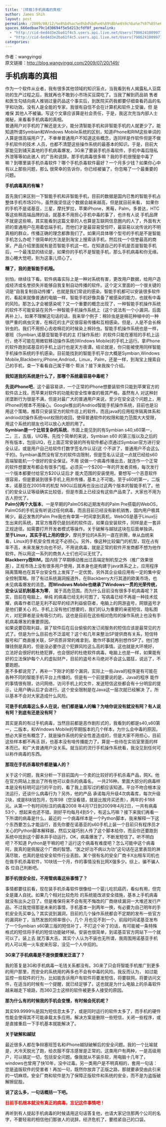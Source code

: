 ```yaml
---
title: '[转载]手机病毒的真相'
author: James Shih
layout: post
permalink: /2009/08/12/%e8%bd%ac%e8%bd%bd%e6%89%8b%e6%9c%ba%e7%97%85%e6%af%92%e7%9a%84%e7%9c%9f%e7%9b%b8/
spaces_666edbae79c1d30694f5e5d213cfdf0f_permalink:
  - "http://cid-6ed4d3e2ba61f4c5.users.api.live.net/Users(7986241009977783493)/Blogs('6ED4D3E2BA61F4C5!102')/Entries('6ED4D3E2BA61F4C5!332')?authkey=72j5ZQnBJYQ%24"
  - "http://cid-6ed4d3e2ba61f4c5.users.api.live.net/Users(7986241009977783493)/Blogs('6ED4D3E2BA61F4C5!102')/Entries('6ED4D3E2BA61F4C5!332')?authkey=72j5ZQnBJYQ%24"
categories:
---
```

<div id="msgcns!6ED4D3E2BA61F4C5!332" class="bvMsg">
  <p>
    作者：wangyingqi<br />原文链接：<a href="http://blog.wangyingqi.com/2009/07/20/149/">http://blog.wangyingqi.com/2009/07/20/149/</a>
  </p>
  
  <p>
    <font size="5"><strong>手机病毒的真相</strong></font>
  </p>
  
  <p>
    作为一个软件从业者，我有很多其他领域的知识盲点，当我看到有人揭露私人豆腐坊的生产过程之后，我就再也不敢到小市场买豆腐吃了。当我了解到药品销 售者和医生勾结向病人推销过量药品这个事实后，到医院买药我都要仔细查看药品的名字和功效。没有人是全能的专家，我很有自信不会在计算机和软件上受骗，但 是难保 其他人不被骗。写这个文章应该算是社会责任，于是，我这次充当内部人士揭秘，来看看手机病毒的真相。<br />普通用户对手机的了解还是太少，能分清智能手机和非智能手机的人就更少了。能知道所谓Symbian和Windows Mobile系统的区别，知道iPhone和RIM这些单词的人算是很高端用户了。不单单普通用户不知道这些概念，连同样是作软件但是不做手机软件的技术 人员，也都不清楚这些操作系统的最基本的知识。于是，目前大家能见到铺天盖地的手机病毒爆发，3G来了要装手机杀毒软件，手机中毒后隐私外泄等等如此骇人 的广告和说辞。那手机病毒很多嘛？我的手机很慢是中毒了嘛？到哪里装手机杀毒软件？哪个手机杀毒软件最好？一个月多少钱？如果你心中有以上那些问题，那么 很荣幸的告诉你，你已经被骗了，你忽略了一个最重要的问题。
  </p>
  
  <p>
    <strong>手机病毒真的有嘛？</strong>
  </p>
  
  <p>
    首先我们来区别一下智能手机和非智能手机，目前的数据是国内已售的智能手机占整体手机市场20％，虽然我坚信这个数据会越来越高，但是就目前来看， 如果你 的手机不是诺基亚，三星，摩托罗拉，苹果iPhone，黑莓，Palm，多普达，HTC等这些稍高端品牌的话，就基本不用担心手机中毒的事了，也许有人说 手机品牌不就是这些嘛，其实能看到这篇文章的人也算是互联网信息圈内的人了，外面有大把的普通用户在用着低端手机，而他们才是最容易受惊吓，最容易以讹传讹的不明真相的群众，传播正确的理念都靠我们了。如果问具体哪个型号的手机是不是智能手机怎么办呢？很简单的方法是到淘宝上搜索该手机，然后找一个信誉最高的商家，产品介绍里面就有是否智能手机这一栏。在知道自己的手机是否是智能手机后，一个最浅显的结论是，如果你的手机不是智能手机，那么手机病毒和你无缘。放心睡大觉吧，别为这事儿烦心了。
  </p>
  
  <p>
    <strong>糟了，我的是智能手机哦。</strong>
  </p>
  
  <p>
    别怕，继续往下看。软件病毒实际上是一种对系统有害，更改用户数据，给用户造成经济或名誉损失并能够自我复制自动传播的软件。这个定义里面的一个很关键的词是“自我复制自动传播”，也就是我们常说的感染。智能手机都可以安装很多软件的，看起来就像普通的电脑一样，智能手机好像具备了被感染的能力，也就有中毒的风险。那怎么才会被感染呢？又一个重要的概念出现了，一种智能手机操作系统的软件不可能安装在另外一种智能手机操作系统上（这个说法有一个小漏洞，后面再补上）。如果不理解这句话的话，我来举个例子：棉铃虫是是棉花种植中的一种很严重的病虫灾害，在棉花的主产区很容易传播和互相感染。但是，人是不会长棉铃虫的。我们不用担心去收棉花的时候染上棉铃虫。智能手机操作系统也是一样，塞班（Symbian,诺基亚智能手机的主 打操作系统）的软件只能在塞班的手机上运行，绝不可能在用微软移动操作系统(Windows Mobile)的手机上运行。拿iPhone的软件跑到诺基亚的手机上运行也是天方夜谭。结论就是，你只能被使用同样智能手机操作系统的手机感染。目前能找到的智能手机平台大概是Symbian,Windows Mobile,Blackberry,iPhone,Andriod，Linux，Palm，还是一样，到淘宝上搜索自己的手机，查一下看看自己属于哪个 帮派？接下来我挨个介绍。
  </p>
  
  <p>
    <strong>我知道我的系统是什么了，那哪个系统最容易中毒呢？</strong>
  </p>
  
  <p>
    <strong>先说iPhone吧</strong>，这个最容易讲，一个正常的iPhone想要装软件只能到苹果官方的软件店上找，而苹果对软件的功能和安全性审查的极其严格，虽然有人 对这种封闭垄断行为很是不满，但是对最广大的普通用户来说，至少在安全这个问题上，用iPhone的根本不用操心。Google推出的Andriod智能手机操作系统，目前也是沿用这个策略，推荐只安装官方的软件店上的软件。而且java的应用程序隔离体系和andriod对操作系统root权限的收回，使得普通软件的权限和能力范围大大受限，用这个系统的朋友也可以放心大胆的用了。<br /><strong>Symbian是一个比较复杂的系统</strong>，市面上能见到的有Symbian s40,s60第一，二，三，五版，UIQ等。先找个简单的来说，Symbian s60 的第三版以及之后的所有版本，包括UIQ，在上面正常安装的所有软件都必须通过Symbian官方进行安全认证。或是用户自己给软件打数字签名作认证(这 个不讲了，普通用户不会这么干的)。Symbian虽然没有官方的软件店限制，但是签名认证这一点就已经给s60高端智能机一个很好的安全保证。不用 说做一个病毒传播出去，就连作一个正常的软件想要发布都会有很多门槛，必须买一个$200一年的开发者资格，每次发行一个版本都要付给官方$20认证后才 能大范围的安装使用。要想写一个恶意软件很容易，但是要装到很多手机上用并传播，基本上不可能。至于s60的第一，二版本，诺基亚在2005年的机型 N90以后就再也没出过这两个版本的智能手机了。他们的安全认证等级确实比较低，但是市面上已经没有这些产品卖了。大家也不用为古人担忧了。<br /><strong>Palm分两个大版本</strong>，一是早期的PalmOS和近期发布的Palm Pre搭载的WebOS，PalmOS的手机没有听说过任何病毒，而且目前已经没有新机销售，国内用户极其稀少。最近发售的Palm Pre我也有幸第一时间拿到真机，WebOS是基于Linux衍生出来的系统，其官方推荐仍是封闭的软件店，如果自安装软件，同样是走一套非正规途径。如需要打开开发者模式等操作。关于破解与越狱这块在后面单独讲。<br /><strong>至于Linux，其实手机上用的很少</strong>，摩托罗拉的A系列一直在折腾，单从血统来看，Linux的手机安全性肯定不必担心。另外，像这种比较偏门的机型，现在占有率不高，未来发展方向也不好。不用说病毒，就是正常的软件开发商都不想为他作软件。所以用这一系列的商务人士们也可以无忧了。<br /><strong>Blackberry既RIM，</strong>国内除了早期移动推出过高端定制机型之外（推广效果很差），正规市场上没有很多用户使用，其本身也是构建于java体系之上，应用程序隔离策略也在其平台安全性上发挥了一定优势。另外其企业级应用有一定的集中安全控制策略。除了有过系统漏洞报道外，在Blackberry大行其道的欧美市场，也未见病毒爆发的消息。<strong>而Windows Mobile也继承了Windows一贯的光荣传统，安全认证机制基本为零</strong>， 属于高危范围。而为什么目前没有很多手机病毒呢？其实，目前在电脑上，单纯 的病毒已经无利可图了，写病毒已经不再是一种技术炫耀，病毒作者已是无利不起早的经济利益偷窃者，电脑上的网游盗号，网银盗号才是他们要关心 的。手机上没有他们想要的，我们的认为重要的亲密短信，隐私图片，对犯罪者是没有吸引力的。这也是目前在这些相对危险的操作系统上也没有手机病毒爆发的重要原因。<br />如果说要窃取利益，装了软件后在后台偷偷的发订阅服务的短信应该是最常见的方式了。但是为什么目前也不泛滥呢？这个和几年来整治SP提供商有关系，短信特 服号和厂商直接关联，SP资质非常的难拿到，敢作坏事就再别想作SP了。他们想赚钱倒是真的，但是没必要作这个犯罪风险这么高的事情。这也就是大环境好， 立法好会很好的杜绝犯罪，也会很好的杜绝软件病毒。电脑上也是一样，如果能有好的立法保护每个人的虚拟财产，目前的盗号木马绝对不会这么猖狂，说远了，不 要跑题。<br />差不多都说完了，再补一下刚才的那个漏洞，实际上一些Java的程序是有可能在各种不同的智能手机平台上传播的。但是有一个前提要说的是，Java的程序 能作的事情很有限，访问网络，访问手机上的文件，发送短信这些都会有十分明显的提示，让用户确认后才会进行。这个安全限制是在Java这一层次就已经解决 了。所以基本不会对大家造成什么风险。
  </p>
  
  <p>
    <strong>可是手机病毒这么多人在说，他们都是骗人的嘛？为啥你说没有就没有阿？有人说有阿？到底有还是没有阿？</strong>
  </p>
  
  <p>
    其实是真的有过手机病毒，当然目前都是恶作剧形式的，我看到的都是s40,s60第一，二版本，和Windows Mobile的早期版本的几个样本，为什么会中毒的原因，想必大家也有概念了，就是操作系统的安全性差造成的，但是大家不用担心，目前这些样本都不再活 跃，也基本没有啥传播能力了。算是一些待在实验室里面的样本而已。和广大普通用户没关系。就当前的流行手机操作系统看，我没见到任何可以称作病毒的东西。
  </p>
  
  <p>
    <strong>那现在手机杀毒软件都是骗人的？</strong>
  </p>
  
  <p>
    关于这个问题，我来分析一下目前国内一个卖的比较好的手机杀毒产品，网X。他在官方网站上放出了所有他可以查杀的病毒名， 一共216种。里面大部分的病毒样本是没有标明可运行的平台的，看了我上面写过的都应该知道。平台不吻合根本没法运行，还谈什么病毒行为？另外，他的产品 承诺每月升级4次病毒库，每次升级2块，或是8块钱包月，包年98（您没看错，就是比按月买还贵），两年的卡188元。从第一个有时间标注的病毒2008 年4月17日到2009年4月2日，一共有病毒53个，想起来也还不错。刚好平均每月4到5个，有这么巧嘛？接下来我们再看一下所谓的病毒是什么，最近的 一个病毒样本是一个Python脚本，我来解释一下这个东西要怎么才能运行，首先你要在诺基亚的s60手机上装一个目前只有程序员才关心的Python脚本解释器，然后又碰巧别人传了这个脚本给你，而且你还要跑到系统中找到这个脚本并手动运行，OK，病毒爆发了，不断发短信了。听不明白吧？不知道 Python是干嘛的吧？运行这个病毒有难度吧？怎么可能中这个病毒阿，我真的是佩服这个厂商的智慧。“医之好治不病以为功”这句话在这里表现的淋漓尽致，也真的是给安全软件行业丢脸。某个很有名的安全厂商卡X出租车司机也在做手机杀毒软件，10块钱一个月，作的事情没有比网X强多少。综上，骗不骗人各 位自己判断吧。
  </p>
  
  <p>
    <strong>那手机很安全拉，不用管病毒这些事情了？</strong>
  </p>
  
  <p>
    事情都要往前看，现在装手机杀毒软件很像给一个婴儿吃抗癌药，看似有用，但完全是庸人自扰。如果几个相对比较危险 的系统能改进安全措施，基本上手机病毒就没有出头之日了。但是难保将来不会有死不悔改的厂商继续漏洞一大堆还发行产品，不过我觉得那是未来的事情，手机基本一到两年一换，有必要为自己明年的手机安全先买单么？其实说到漏洞，目前的几个操作系统都会不定期的发布一些官方的漏洞补丁，当然发放的频率很小，几个 月也见不到一个。前段时间诺基亚发布了一个Symbian s60第三版的短信补丁，不打这个补丁的话，有可能被一条特殊格式的短信将手机的短信功能破坏掉。安装也很简单，到诺基亚官方网站下一个就可以了。装上去 就万事大吉。其实个人认为不装也无所谓，我周围用诺基亚手机的人可以用一火车皮来形容，没见一个人中招的。
  </p>
  
  <p>
    <strong>3G来了手机病毒是不是快要爆发泛滥了？</strong>
  </p>
  
  <p>
    我的答复是3G和手机病毒一毛钱关系都没有。3G来了只会将智能手机推广到更多的用户那里，而安全的系统用的再多也不会有中毒的风险。我反而认为， 如过能监控一些软件的行为，比如能告诉用户有软件将要发短信，将要联网，将要访问文件，在适当的时候有一个提醒，就已经足够了。这也就是为什么电脑上的杀毒软件越来越走下坡路，而360卫士这样的软件被更多人接受的原因。
  </p>
  
  <p>
    <strong>那为什么有的时候我的手机会变慢，有时候会死机呢？</strong>
  </p>
  
  <p>
    其实99.9999％是因为短信息太多了，或是同时运行的软件太多了，而手机的硬件性能会使得其不可能承载太多应用。解决方案是删除一些短信，关闭一些程序，或是直接重启一下手机基本就能解决了。
  </p>
  
  <p>
    <strong>关于破解和越狱</strong>
  </p>
  
  <p>
    最近很多人都在争辩塞班签名和iPhone越狱破解后的安全问题。我的一个比喻就是，大冷天脱光了跑，给衣服不穿冻感冒是正常的。这类用户有两种，一是高级用户，可以搞定一切，包括安全问题。像我就从不装杀软，用电脑十几年了，windows也曾用了快10年，没中过毒。另一类用户是不明真相的，套用一句话：您是盗版软件的受害者！再加一句，既然你放弃了正版之路，那就要承受由此引来的一切麻烦。安全厂商和软件是为了保障正版软件和系统的安全，而不是为盗版破解擦屁股。
  </p>
  
  <p>
    <strong>说了这么多，一句话概括一下吧。</strong>
  </p>
  
  <p>
    <span style="color:#ff0000;"><strong>目前手机根本就没有真正的病毒，忘记这件事情吧！</strong></span>
  </p>
  
  <p>
    再听到有人提起手机病毒的时候请用这句话答复他，也请大家记住那两个公司的名字，不要轻易的相信他们那骇人的说辞。经济危机了，要捂紧自己的口袋。
  </p>
</div>